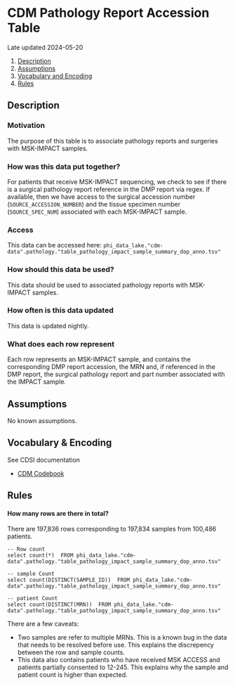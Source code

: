 # CDM Pathology Report Accession Table

Late updated 2024-05-20


1. [Description](#description)
2. [Assumptions](#assumptions)
3. [Vocabulary and Encoding](#vocabulary)
3. [Rules](#rules)


## Description <a name="description"></a>

### Motivation
The purpose of this table is to associate pathology reports and surgeries with MSK-IMPACT samples. 

### How was this data put together? 
For patients that receive MSK-IMPACT sequencing, we check to see if there is a surgical pathology report reference in the DMP report via regex. If available, then we have
access to the surgical accession number (`SOURCE_ACCESSION_NUMBER`) and the tissue specimen number (`SOURCE_SPEC_NUM`) associated with each MSK-IMPACT sample. 

### Access
This data can be accessed here: `phi_data_lake."cdm-data".pathology."table_pathology_impact_sample_summary_dop_anno.tsv"` 

### How should this data be used?

This data should be used to associated pathology reports with MSK-IMPACT samples. 

### How often is this data updated
This data is updated nightly. 

### What does each row represent 
Each row represents an MSK-IMPACT sample, and contains the corresponding DMP report accession, the MRN and, if referenced in the DMP report, the surgical pathology report and part number associated with the IMPACT sample. 

## Assumptions <a name="assumptions"></a>

No known assumptions.


## Vocabulary & Encoding <a name="vocabulary"></a>

See CDSI documentation

- [CDM Codebook](https://docs.google.com/spreadsheets/d/1po0GdSwqmmXibz4e-7YvTPUbXpi0WYv3c2ImdHXxyuc/edit#gid=187767892)


## Rules <a name="rules"></a>

#### How many rows are there in total? 
There are 197,836 rows corresponding to 197,834 samples from 100,486 patients. 

```
-- Row count
select count(*)  FROM phi_data_lake."cdm-data".pathology."table_pathology_impact_sample_summary_dop_anno.tsv"

-- sample Count
select count(DISTINCT(SAMPLE_ID))  FROM phi_data_lake."cdm-data".pathology."table_pathology_impact_sample_summary_dop_anno.tsv"

-- patient Count
select count(DISTINCT(MRN))  FROM phi_data_lake."cdm-data".pathology."table_pathology_impact_sample_summary_dop_anno.tsv"
```
There are a few caveats:

- Two samples are refer to multiple MRNs. This is a known bug in the data that needs to be resolved before use. This explains the discrepency between the row and sample counts. 
- This data also contains patients who have received MSK ACCESS and patients partially consented to 12-245. This explains why the sample and patient count is higher than expected. 


